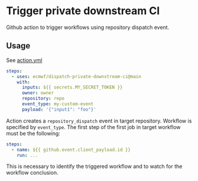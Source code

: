 # Trigger private downstream CI

Github action to trigger workflows using repository dispatch event.

## Usage

See [action.yml](action.yml)

```yaml
steps:
  - uses: ecmwf/dispatch-private-downstream-ci@main
    with:
      inputs: ${{ secrets.MY_SECRET_TOKEN }}
      owner: owner
      repository: repo
      event_type: my-custom-event
      payload: '{"input1": "foo"}'
```

Action creates a `repository_dispatch` event in target repository. Workflow is specified by `event_type`. The first step of the first job in target workflow must be the following:

```yaml
steps:
  - name: ${{ github.event.client_payload.id }}
    run: ...
```

This is necessary to identify the triggered workflow and to watch for the workflow conclusion.
